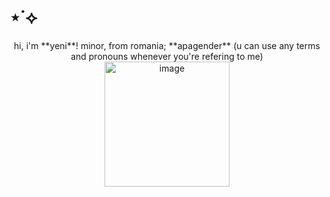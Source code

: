 # ⋆˙⟡
<div align="center">
hi, i'm **yeni**! minor, from romania; **apagender** (u can use any terms and pronouns whenever you're refering to me)
<div align="center">
<img width="200" height="200" alt="image" src="https://github.com/user-attachments/assets/02701870-ff4a-4b03-8e95-0d9684e5f26b" />





















